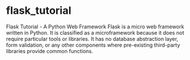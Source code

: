 # flask_tutorial
Flask Tutorial - A Python Web Framework
Flask is a micro web framework written in Python. 
It is classified as a microframework because it does not require particular tools or libraries. 
It has no database abstraction layer, form validation, or any other components where pre-existing third-party libraries provide common functions.
